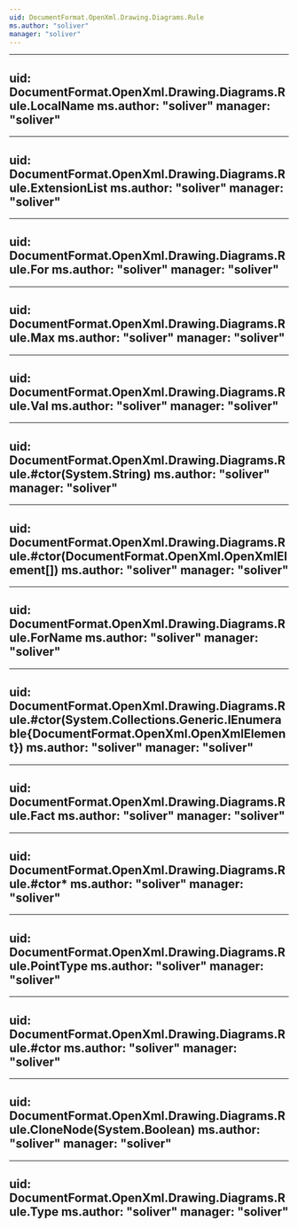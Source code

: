 ```yaml
---
uid: DocumentFormat.OpenXml.Drawing.Diagrams.Rule
ms.author: "soliver"
manager: "soliver"
---
```


---
uid: DocumentFormat.OpenXml.Drawing.Diagrams.Rule.LocalName
ms.author: "soliver"
manager: "soliver"
---

---
uid: DocumentFormat.OpenXml.Drawing.Diagrams.Rule.ExtensionList
ms.author: "soliver"
manager: "soliver"
---

---
uid: DocumentFormat.OpenXml.Drawing.Diagrams.Rule.For
ms.author: "soliver"
manager: "soliver"
---

---
uid: DocumentFormat.OpenXml.Drawing.Diagrams.Rule.Max
ms.author: "soliver"
manager: "soliver"
---

---
uid: DocumentFormat.OpenXml.Drawing.Diagrams.Rule.Val
ms.author: "soliver"
manager: "soliver"
---

---
uid: DocumentFormat.OpenXml.Drawing.Diagrams.Rule.#ctor(System.String)
ms.author: "soliver"
manager: "soliver"
---

---
uid: DocumentFormat.OpenXml.Drawing.Diagrams.Rule.#ctor(DocumentFormat.OpenXml.OpenXmlElement[])
ms.author: "soliver"
manager: "soliver"
---

---
uid: DocumentFormat.OpenXml.Drawing.Diagrams.Rule.ForName
ms.author: "soliver"
manager: "soliver"
---

---
uid: DocumentFormat.OpenXml.Drawing.Diagrams.Rule.#ctor(System.Collections.Generic.IEnumerable{DocumentFormat.OpenXml.OpenXmlElement})
ms.author: "soliver"
manager: "soliver"
---

---
uid: DocumentFormat.OpenXml.Drawing.Diagrams.Rule.Fact
ms.author: "soliver"
manager: "soliver"
---

---
uid: DocumentFormat.OpenXml.Drawing.Diagrams.Rule.#ctor*
ms.author: "soliver"
manager: "soliver"
---

---
uid: DocumentFormat.OpenXml.Drawing.Diagrams.Rule.PointType
ms.author: "soliver"
manager: "soliver"
---

---
uid: DocumentFormat.OpenXml.Drawing.Diagrams.Rule.#ctor
ms.author: "soliver"
manager: "soliver"
---

---
uid: DocumentFormat.OpenXml.Drawing.Diagrams.Rule.CloneNode(System.Boolean)
ms.author: "soliver"
manager: "soliver"
---

---
uid: DocumentFormat.OpenXml.Drawing.Diagrams.Rule.Type
ms.author: "soliver"
manager: "soliver"
---
